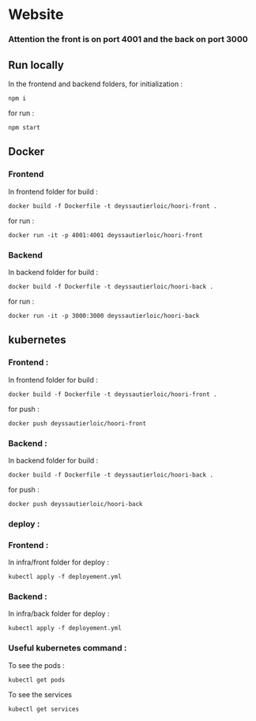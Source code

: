 # Website
### Attention the front is on port 4001 and the back on port 3000
## Run locally
In the frontend and backend folders, for initialization :
```
npm i
```
for run :
```
npm start
```
## Docker
### Frontend
In frontend folder for build :
```
docker build -f Dockerfile -t deyssautierloic/hoori-front .
```
for run :
```
docker run -it -p 4001:4001 deyssautierloic/hoori-front
```
### Backend
In backend folder for build :
```
docker build -f Dockerfile -t deyssautierloic/hoori-back .
```
for run :
```
docker run -it -p 3000:3000 deyssautierloic/hoori-back
```

## kubernetes
### Frontend :
In frontend folder for build :
```
docker build -f Dockerfile -t deyssautierloic/hoori-front .
```
for push :
```
docker push deyssautierloic/hoori-front
```
### Backend :
In backend folder for build :
```
docker build -f Dockerfile -t deyssautierloic/hoori-back .
```
for push :
```
docker push deyssautierloic/hoori-back
```
### deploy :
### Frontend :
In infra/front folder for deploy :
```
kubectl apply -f deployement.yml
```
### Backend :
In infra/back folder for deploy :
```
kubectl apply -f deployement.yml
```
### Useful kubernetes command :
To see the pods :
```
kubectl get pods
```
To see the services
```
kubectl get services
```